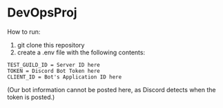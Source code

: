 # DevOpsProj

How to run:
1) git clone this repository
2) create a .env file with the following contents:

```
TEST_GUILD_ID = Server ID here
TOKEN = Discord Bot Token here
CLIENT_ID = Bot's Application ID here
```
(Our bot information cannot be posted here, as Discord detects when the token is posted.)

